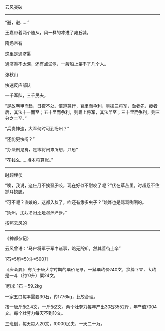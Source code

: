 

云风突破

---

“避，避……”

王嘉带着两个随从，风一样的冲进了雍丘城。

隋炀帝有

这里是通济渠

通济渠不太深，还有点淤塞，一艘船上坐不了几个人。


张秋山

快速反应部队

一千军队，三千民夫，

“是故卷甲而趋，日夜不处，倍道兼行，百里而争利，则擒三将军，劲者先，疲者后，其法十一而至；五十里而争利，则蹶上将军，其法半至；三十里而争利，则三分之二至。”

“兵贵神速，大军何时可到扬州？”

“还能更快吗？”

“办法倒是有，是末将闲来所想，只恐”

“花钱么……待本将算账。”

---

时超埋伏

“唉，我说，这仨月不挨虱子咬，现在好似不耐咬了呢？”伏在草丛里，时超忍不住抓耳挠腮。

“可不呢？直娘的，这都入秋了，咋还有恁多虫子？”姚晔也是骂骂咧咧的。

“扬州，比起洛阳还是湿热许多。”

按照云风的

---

《神都杂记》

云风曾语：“马户将军于军中诸事，略无所知。然其善待士卒”

1石=5斛=50斗=500升


《唐会要》
有关于唐太宗时期的粟价记录，一斛粟约价240文，换算下来，大约是一斗（约10升）粟24文。

1斛米
1石 = 59.2kg

一家五口每年需要30石，约1776kg，比较合理。

按一唐斤米2.4文，一斤米2文。两个壮劳力每年产出30石3552斤，年产值7004文。每个壮劳力每天不到10文。

三班倒，每天每人20文，10000民夫，一天二十万。